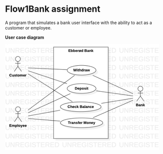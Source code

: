 # Flow1Bank assignment

A program that simulates a bank user interface with the ability to act as a customer or employee.

**User case diagram**

![alt text](https://github.com/rosenbaek/Flow1Bank-/blob/main/UseCaseDiagram.png?raw=true)
